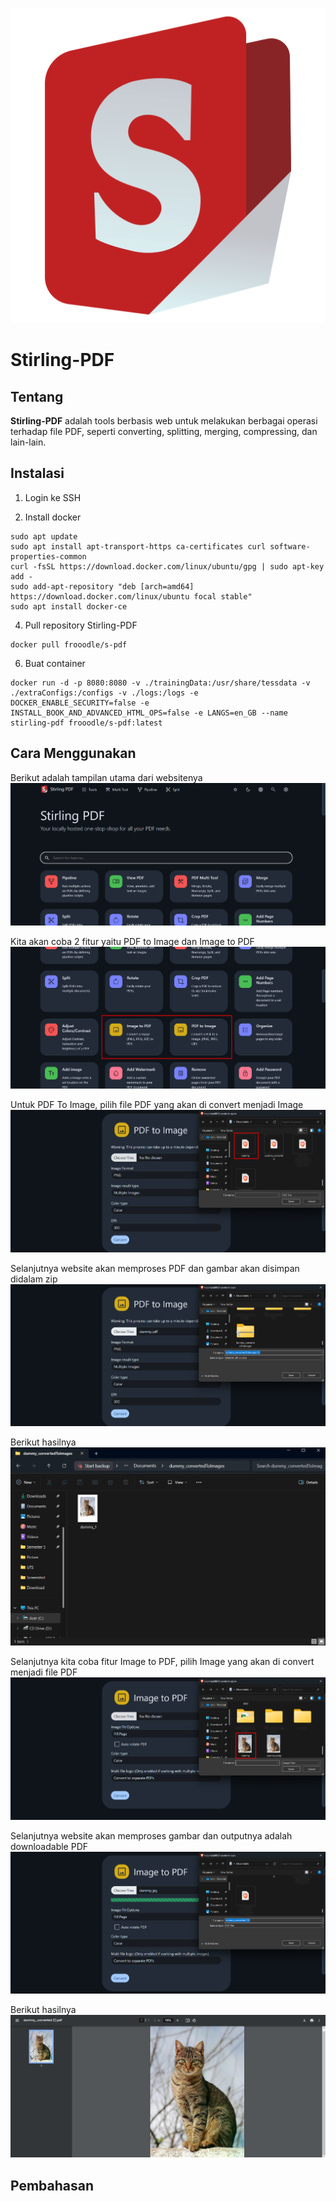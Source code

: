 ![Alt text](Image/stirlingpdf.png)
# Stirling-PDF

## Tentang
**Stirling-PDF** adalah tools berbasis web untuk melakukan berbagai operasi terhadap file PDF, seperti converting, splitting, merging, compressing, dan lain-lain.

## Instalasi
1. Login ke SSH

2. Install docker
```
sudo apt update
sudo apt install apt-transport-https ca-certificates curl software-properties-common
curl -fsSL https://download.docker.com/linux/ubuntu/gpg | sudo apt-key add -
sudo add-apt-repository "deb [arch=amd64] https://download.docker.com/linux/ubuntu focal stable"
sudo apt install docker-ce
```

4. Pull repository Stirling-PDF
```
docker pull frooodle/s-pdf
```

6. Buat container
```
docker run -d -p 8080:8080 -v ./trainingData:/usr/share/tessdata -v ./extraConfigs:/configs -v ./logs:/logs -e DOCKER_ENABLE_SECURITY=false -e INSTALL_BOOK_AND_ADVANCED_HTML_OPS=false -e LANGS=en_GB --name stirling-pdf frooodle/s-pdf:latest
```

## Cara Menggunakan
Berikut adalah tampilan utama dari websitenya
![Alt text](Image/1.png)

Kita akan coba 2 fitur yaitu PDF to Image dan Image to PDF
![Alt text](Image/2.png)

Untuk PDF To Image, pilih file PDF yang akan di convert menjadi Image
![Alt text](Image/3.png)

Selanjutnya website akan memproses PDF dan gambar akan disimpan didalam zip
![Alt text](Image/4.png)

Berikut hasilnya
![Alt text](Image/5.png)

Selanjutnya kita coba fitur Image to PDF, pilih Image yang akan di convert menjadi file PDF
![Alt text](Image/6.png)

Selanjutnya website akan memproses gambar dan outputnya adalah downloadable PDF
![Alt text](Image/7.png)

Berikut hasilnya
![Alt text](Image/8.png)

## Pembahasan

